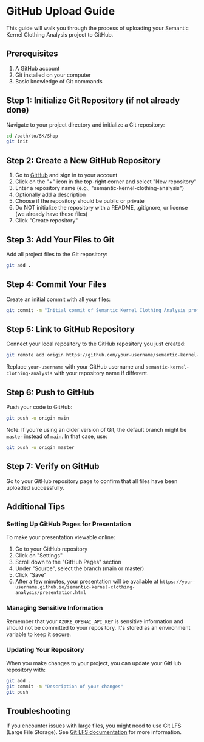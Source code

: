 # GitHub Upload Guide

This guide will walk you through the process of uploading your Semantic Kernel Clothing Analysis project to GitHub.

## Prerequisites

1. A GitHub account
2. Git installed on your computer
3. Basic knowledge of Git commands

## Step 1: Initialize Git Repository (if not already done)

Navigate to your project directory and initialize a Git repository:

```bash
cd /path/to/SK/Shop
git init
```

## Step 2: Create a New GitHub Repository

1. Go to [GitHub](https://github.com) and sign in to your account
2. Click on the "+" icon in the top-right corner and select "New repository"
3. Enter a repository name (e.g., "semantic-kernel-clothing-analysis")
4. Optionally add a description
5. Choose if the repository should be public or private
6. Do NOT initialize the repository with a README, .gitignore, or license (we already have these files)
7. Click "Create repository"

## Step 3: Add Your Files to Git

Add all project files to the Git repository:

```bash
git add .
```

## Step 4: Commit Your Files

Create an initial commit with all your files:

```bash
git commit -m "Initial commit of Semantic Kernel Clothing Analysis project"
```

## Step 5: Link to GitHub Repository

Connect your local repository to the GitHub repository you just created:

```bash
git remote add origin https://github.com/your-username/semantic-kernel-clothing-analysis.git
```

Replace `your-username` with your GitHub username and `semantic-kernel-clothing-analysis` with your repository name if different.

## Step 6: Push to GitHub

Push your code to GitHub:

```bash
git push -u origin main
```

Note: If you're using an older version of Git, the default branch might be `master` instead of `main`. In that case, use:

```bash
git push -u origin master
```

## Step 7: Verify on GitHub

Go to your GitHub repository page to confirm that all files have been uploaded successfully.

## Additional Tips

### Setting Up GitHub Pages for Presentation

To make your presentation viewable online:

1. Go to your GitHub repository
2. Click on "Settings"
3. Scroll down to the "GitHub Pages" section
4. Under "Source", select the branch (main or master)
5. Click "Save"
6. After a few minutes, your presentation will be available at `https://your-username.github.io/semantic-kernel-clothing-analysis/presentation.html`

### Managing Sensitive Information

Remember that your `AZURE_OPENAI_API_KEY` is sensitive information and should not be committed to your repository. It's stored as an environment variable to keep it secure.

### Updating Your Repository

When you make changes to your project, you can update your GitHub repository with:

```bash
git add .
git commit -m "Description of your changes"
git push
```

## Troubleshooting

If you encounter issues with large files, you might need to use Git LFS (Large File Storage). See [Git LFS documentation](https://git-lfs.github.com/) for more information.
